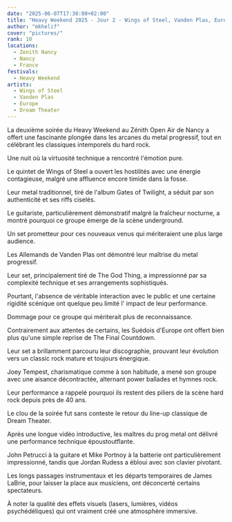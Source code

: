 ```yaml
---
date: "2025-06-07T17:30:00+02:00"
title: "Heavy Weekend 2025 - Jour 2 - Wings of Steel, Vanden Plas, Europe, Dream Theater"
author: "mkhelif"
cover: "pictures/"
rank: 10
locations:
  - Zenith Nancy
  - Nancy
  - France
festivals:
  - Heavy Weekend
artists:
  - Wings of Steel
  - Vanden Plas
  - Europe
  - Dream Theater
---
```


La deuxième soirée du Heavy Weekend au Zénith Open Air de Nancy a offert une fascinante plongée dans les arcanes du
metal progressif, tout en célébrant les classiques intemporels du hard rock.

Une nuit où la virtuosité technique a rencontré l'émotion pure.

Le quintet de Wings of Steel a ouvert les hostilités avec une énergie contagieuse, malgré une affluence encore timide
dans la fosse.

Leur metal traditionnel, tiré de l'album Gates of Twilight, a séduit par son authenticité et ses riffs ciselés.

Le guitariste, particulièrement démonstratif malgré la fraîcheur nocturne, a montré pourquoi ce groupe émerge de la
scène underground.

Un set prometteur pour ces nouveaux venus qui mériteraient une plus large audience.

Les Allemands de Vanden Plas ont démontré leur maîtrise du metal progressif.

Leur set, principalement tiré de The God Thing, a impressionné par sa complexité technique et ses arrangements
sophistiqués.

Pourtant, l'absence de véritable interaction avec le public et une certaine rigidité scénique ont quelque peu limité l'
impact de leur performance.

Dommage pour ce groupe qui mériterait plus de reconnaissance.

Contrairement aux attentes de certains, les Suédois d'Europe ont offert bien plus qu'une simple reprise de The Final
Countdown.

Leur set a brillamment parcouru leur discographie, prouvant leur évolution vers un classic rock mature et toujours
énergique.

Joey Tempest, charismatique comme à son habitude, a mené son groupe avec une aisance décontractée, alternant power
ballades et hymnes rock.

Leur performance a rappelé pourquoi ils restent des piliers de la scène hard rock depuis près de 40 ans.

Le clou de la soirée fut sans conteste le retour du line-up classique de Dream Theater.

Après une longue vidéo introductive, les maîtres du prog metal ont délivré une performance technique époustoutflante.

John Petrucci à la guitare et Mike Portnoy à la batterie ont particulièrement impressionné, tandis que Jordan Rudess a
ébloui avec son clavier pivotant.

Les longs passages instrumentaux et les départs temporaires de James LaBrie, pour laisser la place aux musiciens, ont
déconcerté certains spectateurs.

À noter la qualité des effets visuels (lasers, lumières, vidéos psychédéliques) qui ont vraiment créé une atmosphère
immersive.
